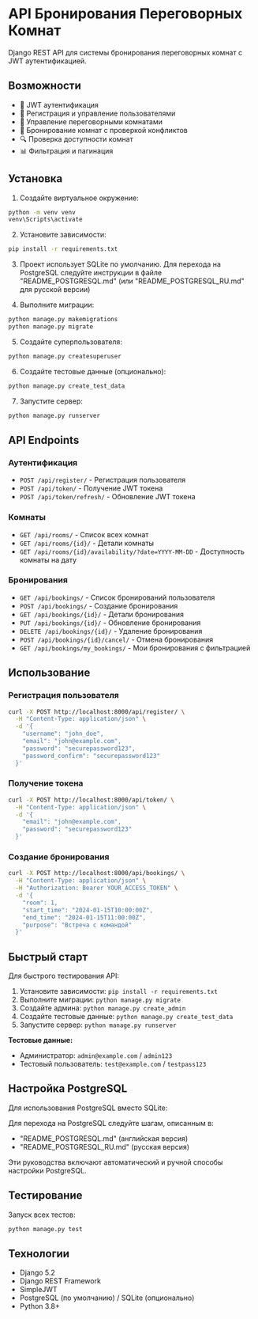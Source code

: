 # API Бронирования Переговорных Комнат

Django REST API для системы бронирования переговорных комнат с JWT аутентификацией.

## Возможности

- 🔐 JWT аутентификация
- 👥 Регистрация и управление пользователями
- 🏢 Управление переговорными комнатами
- 📅 Бронирование комнат с проверкой конфликтов
- 🔍 Проверка доступности комнат
- 📊 Фильтрация и пагинация

## Установка

1. Создайте виртуальное окружение:
```bash
python -m venv venv
venv\Scripts\activate
```

2. Установите зависимости:
```bash
pip install -r requirements.txt
```

3. Проект использует SQLite по умолчанию. Для перехода на PostgreSQL следуйте инструкции в файле "README_POSTGRESQL.md" (или "README_POSTGRESQL_RU.md" для русской версии)

4. Выполните миграции:
```bash
python manage.py makemigrations
python manage.py migrate
```

5. Создайте суперпользователя:
```bash
python manage.py createsuperuser
```

6. Создайте тестовые данные (опционально):
```bash
python manage.py create_test_data
```

7. Запустите сервер:
```bash
python manage.py runserver
```

## API Endpoints

### Аутентификация
- `POST /api/register/` - Регистрация пользователя
- `POST /api/token/` - Получение JWT токена
- `POST /api/token/refresh/` - Обновление JWT токена

### Комнаты
- `GET /api/rooms/` - Список всех комнат
- `GET /api/rooms/{id}/` - Детали комнаты
- `GET /api/rooms/{id}/availability/?date=YYYY-MM-DD` - Доступность комнаты на дату

### Бронирования
- `GET /api/bookings/` - Список бронирований пользователя
- `POST /api/bookings/` - Создание бронирования
- `GET /api/bookings/{id}/` - Детали бронирования
- `PUT /api/bookings/{id}/` - Обновление бронирования
- `DELETE /api/bookings/{id}/` - Удаление бронирования
- `POST /api/bookings/{id}/cancel/` - Отмена бронирования
- `GET /api/bookings/my_bookings/` - Мои бронирования с фильтрацией

## Использование

### Регистрация пользователя
```bash
curl -X POST http://localhost:8000/api/register/ \
  -H "Content-Type: application/json" \
  -d '{
    "username": "john_doe",
    "email": "john@example.com",
    "password": "securepassword123",
    "password_confirm": "securepassword123"
  }'
```

### Получение токена
```bash
curl -X POST http://localhost:8000/api/token/ \
  -H "Content-Type: application/json" \
  -d '{
    "email": "john@example.com",
    "password": "securepassword123"
  }'
```

### Создание бронирования
```bash
curl -X POST http://localhost:8000/api/bookings/ \
  -H "Content-Type: application/json" \
  -H "Authorization: Bearer YOUR_ACCESS_TOKEN" \
  -d '{
    "room": 1,
    "start_time": "2024-01-15T10:00:00Z",
    "end_time": "2024-01-15T11:00:00Z",
    "purpose": "Встреча с командой"
  }'
```

## Быстрый старт

Для быстрого тестирования API:

1. Установите зависимости: `pip install -r requirements.txt`
2. Выполните миграции: `python manage.py migrate`
3. Создайте админа: `python manage.py create_admin`
4. Создайте тестовые данные: `python manage.py create_test_data`
5. Запустите сервер: `python manage.py runserver`

**Тестовые данные:**
- Администратор: `admin@example.com` / `admin123`
- Тестовый пользователь: `test@example.com` / `testpass123`

## Настройка PostgreSQL

Для использования PostgreSQL вместо SQLite:

Для перехода на PostgreSQL следуйте шагам, описанным в:
- "README_POSTGRESQL.md" (английская версия)
- "README_POSTGRESQL_RU.md" (русская версия)

Эти руководства включают автоматический и ручной способы настройки PostgreSQL.

## Тестирование

Запуск всех тестов:
```bash
python manage.py test
```

## Технологии

- Django 5.2
- Django REST Framework
- SimpleJWT
- PostgreSQL (по умолчанию) / SQLite (опционально)
- Python 3.8+
